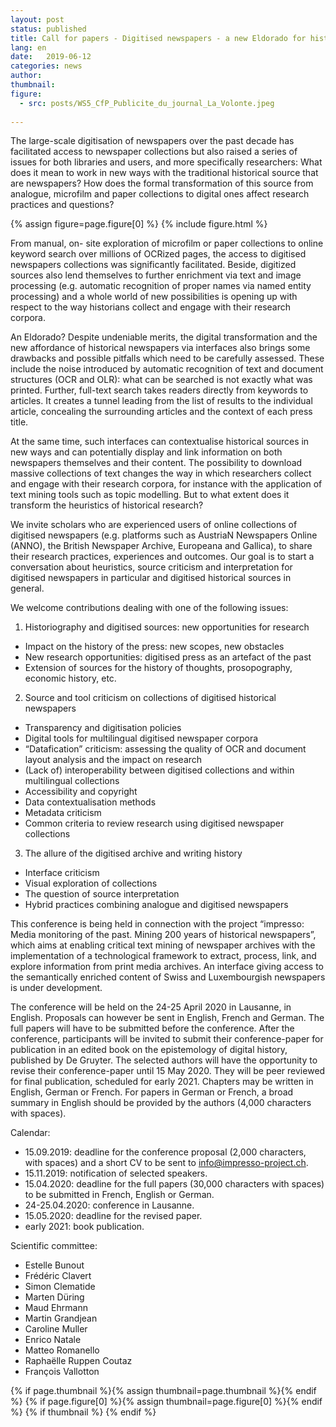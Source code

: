 ```yaml
---
layout: post
status: published
title: Call for papers - Digitised newspapers - a new Eldorado for historians
lang: en
date:   2019-06-12
categories: news
author:
thumbnail:
figure:
  - src: posts/WS5_CfP_Publicite_du_journal_La_Volonte.jpeg
  
---
```

The large-scale digitisation of newspapers over the past decade has facilitated access to newspaper collections but also raised a series of issues for both libraries and users, and more specifically researchers: What does it mean to work in new ways with the traditional historical source that are newspapers? How does the formal transformation of this source from analogue, microfilm and paper collections to digital ones affect research practices and questions?

<!-- more -->

{% assign figure=page.figure[0] %}
{% include figure.html %}

From manual, on- site exploration of microfilm or paper collections to online keyword search over millions of OCRized pages, the access to digitised newspapers collections was significantly facilitated. Beside, digitized sources also lend themselves to further enrichment via text and image processing (e.g. automatic recognition of proper names via named entity processing) and a whole world of new possibilities is opening up with respect to the way historians collect and engage with their research corpora.
 
An Eldorado? Despite undeniable merits, the digital transformation and the new affordance of historical newspapers via interfaces also brings some drawbacks and possible pitfalls which need to be carefully assessed. These include the noise introduced by automatic recognition of text and document structures (OCR and OLR): what can be searched is not exactly what was printed. Further, full-text search takes readers directly from keywords to articles. It creates a tunnel leading from the list of results to the individual article, concealing the surrounding articles and the context of each press title. 

At the same time, such interfaces can contextualise historical sources in new ways and can potentially display and link information on both newspapers themselves and their content.  The possibility to download massive collections of text changes the way in which researchers collect and engage with their research corpora,  for instance  with the application of  text mining tools such as topic modelling. But to what extent does it transform the heuristics of historical research?

We invite scholars who are experienced users of online collections of digitised newspapers (e.g. platforms such as AustriaN Newspapers Online (ANNO), the British Newspaper Archive, Europeana and Gallica), to share their research practices, experiences and outcomes. Our goal is to start a conversation about heuristics, source criticism and interpretation for digitised newspapers in particular and digitised historical sources in general.
 
We welcome contributions dealing with one of the following issues:

1. Historiography and digitised sources: new opportunities for research
* Impact on the history of the press: new scopes, new obstacles
* New research opportunities: digitised press as an artefact of the past
* Extension of sources for the history of thoughts, prosopography, economic history, etc.

2. Source and tool criticism on collections of digitised historical newspapers
* Transparency and digitisation policies
* Digital tools for multilingual digitised newspaper corpora
* “Datafication” criticism: assessing the quality of OCR and document layout analysis and the impact on research
* (Lack of) interoperability between digitised collections and within multilingual collections
* Accessibility and copyright
* Data contextualisation methods
* Metadata criticism
* Common criteria to review research using digitised newspaper collections
 
3. The allure of the digitised archive and writing history
* Interface criticism
* Visual exploration of collections
* The question of source interpretation
* Hybrid practices combining analogue and digitised newspapers
 
This conference is being held in connection with the project “impresso: Media monitoring of the past. Mining 200 years of historical newspapers”, which aims at enabling critical text mining of newspaper archives with the implementation of a technological framework to extract, process, link, and explore information from print media archives. An interface giving access to the semantically enriched content of Swiss and Luxembourgish newspapers is under development.  

The conference will be held on the 24-25 April 2020 in Lausanne, in English. Proposals can however be sent in English, French and German. The full papers will have to be submitted before the conference. After the conference, participants will be invited to submit their conference-paper for publication in an edited book on the epistemology of digital history, published by De Gruyter. The selected authors will have the opportunity to revise their conference-paper until 15 May 2020. They will be peer reviewed for final publication, scheduled for early 2021. Chapters may be written in English, German or French. For papers in German or French, a broad summary in English should be provided by the authors (4,000 characters with spaces).
 
Calendar:
* 15.09.2019: deadline for the conference proposal (2,000 characters, with spaces) and a short CV to be sent to info@impresso-project.ch. 
* 15.11.2019: notification of selected speakers.
* 15.04.2020: deadline for the full papers (30,000 characters with spaces) to be submitted in French, English or German.
* 24-25.04.2020: conference in Lausanne. 
* 15.05.2020: deadline for the revised paper.
* early 2021: book publication.

Scientific committee:

* Estelle Bunout
* Frédéric Clavert
* Simon Clematide
* Marten Düring
* Maud Ehrmann
* Martin Grandjean
* Caroline Muller
* Enrico Natale
* Matteo Romanello
* Raphaëlle Ruppen Coutaz
* François Vallotton


{% if page.thumbnail %}{% assign thumbnail=page.thumbnail %}{% endif %} {% if page.figure[0] %}{% assign thumbnail=page.figure[0] %}{% endif %} {% if thumbnail %} {% endif %}
